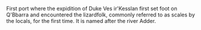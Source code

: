 First port where the expidition of Duke Ves ir'Kesslan first set foot on Q'Bbarra and encountered the lizardfolk, commonly referred to as scales by the locals, for the first time. It is named after the river Adder.